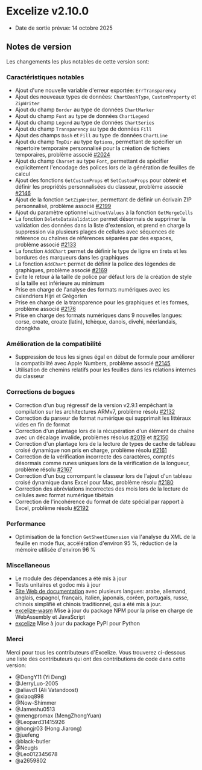 # Excelize v2.10.0

* Date de sortie prévue: 14 octobre 2025

## Notes de version

Les changements les plus notables de cette version sont:

### Caractéristiques notables

* Ajout d'une nouvelle variable d'erreur exportée: `ErrTransparency`
* Ajout des nouveaux types de données: `ChartDashType`, `CustomProperty` et `ZipWriter`
* Ajout du champ `Border` au type de données `ChartMarker`
* Ajout du champ `Font` au type de données `ChartLegend`
* Ajout du champ `Legend` au type de données `ChartSeries`
* Ajout du champ `Transparency` au type de données `Fill`
* Ajout des champs `Dash` et `Fill` au type de données `ChartLine`
* Ajout du champ `TmpDir` au type `Options`, permettant de spécifier un répertoire temporaire personnalisé pour la création de fichiers temporaires, problème associé [#2024](https://github.com/xuri/excelize/issues/2024)
* Ajout du champ `Charset` au type `Font`, permettant de spécifier explicitement l'encodage des polices lors de la génération de feuilles de calcul
* Ajout des fonctions `GetCustomProps` et `SetCustomProps` pour obtenir et définir les propriétés personnalisées du classeur, problème associé [#2146](https://github.com/xuri/excelize/issues/2146)
* Ajout de la fonction `SetZipWriter`, permettant de définir un écrivain ZIP personnalisé, problème associé [#2199](https://github.com/xuri/excelize/issues/2199)
* Ajout du paramètre optionnel `withoutValues` à la fonction `GetMergeCells`
* La fonction `DeleteDataValidation` permet désormais de supprimer la validation des données dans la liste d'extension, et prend en charge la suppression via plusieurs plages de cellules avec séquences de référence ou chaînes de références séparées par des espaces, problème associé [#2133](https://github.com/xuri/excelize/issues/2133)
* La fonction `AddChart` permet de définir le type de ligne en tirets et les bordures des marqueurs dans les graphiques
* La fonction `AddChart` permet de définir la police des légendes de graphiques, problème associé [#2169](https://github.com/xuri/excelize/issues/2169)
* Évite le retour à la taille de police par défaut lors de la création de style si la taille est inférieure au minimum
* Prise en charge de l'analyse des formats numériques avec les calendriers Hijri et Grégorien
* Prise en charge de la transparence pour les graphiques et les formes, problème associé [#2176](https://github.com/xuri/excelize/issues/2176)
* Prise en charge des formats numériques dans 9 nouvelles langues: corse, croate, croate (latin), tchèque, danois, divehi, néerlandais, dzongkha

### Amélioration de la compatibilité

* Suppression de tous les signes égal en début de formule pour améliorer la compatibilité avec Apple Numbers, problème associé [#2145](https://github.com/xuri/excelize/issues/2145)
* Utilisation de chemins relatifs pour les feuilles dans les relations internes du classeur

### Corrections de bogues

* Correction d'un bug régressif de la version v2.9.1 empêchant la compilation sur les architectures ARMv7, problème résolu [#2132](https://github.com/xuri/excelize/issues/2132)
* Correction du parseur de format numérique qui supprimait les littéraux vides en fin de format
* Correction d'un plantage lors de la récupération d'un élément de chaîne avec un décalage invalide, problèmes résolus [#2019](https://github.com/xuri/excelize/issues/2019) et [#2150](https://github.com/xuri/excelize/issues/2150)
* Correction d'un plantage lors de la lecture de types de cache de tableau croisé dynamique non pris en charge, problème résolu [#2161](https://github.com/xuri/excelize/issues/2161)
* Correction de la vérification incorrecte des caractères, comptés désormais comme runes uniques lors de la vérification de la longueur, problème résolu [#2167](https://github.com/xuri/excelize/issues/2167)
* Correction d'un bug corrompant le classeur lors de l'ajout d'un tableau croisé dynamique dans Excel pour Mac, problème résolu [#2180](https://github.com/xuri/excelize/issues/2180)
* Correction des abréviations incorrectes des mois lors de la lecture de cellules avec format numérique tibétain
* Correction de l'incohérence du format de date spécial par rapport à Excel, problème résolu [#2192](https://github.com/xuri/excelize/issues/2192)

### Performance

* Optimisation de la fonction `GetSheetDimension` via l'analyse du XML de la feuille en mode flux, accélération d'environ 95 %, réduction de la mémoire utilisée d'environ 96 %

### Miscellaneous

* Le module des dépendances a été mis à jour
* Tests unitaires et godoc mis à jour
* [Site Web de documentation](https://xuri.me/excelize) avec plusieurs langues: arabe, allemand, anglais, espagnol, français, italien, japonais, coréen, portugais, russe, chinois simplifié et chinois traditionnel, qui a été mis à jour.
* [excelize-wasm](https://github.com/xuri/excelize-wasm) Mise à jour du package NPM pour la prise en charge de WebAssembly et JavaScript
* [excelize](https://github.com/xuri/excelize-py) Mise à jour du package PyPI pour Python

### Merci

Merci pour tous les contributeurs d'Excelize. Vous trouverez ci-dessous une liste des contributeurs qui ont des contributions de code dans cette version:

* @DengY11 (Yi Deng)
* @JerryLuo-2005
* @aliavd1 (Ali Vatandoost)
* @xiaoq898
* @Now-Shimmer
* @Jameshu0513
* @mengpromax (MengZhongYuan)
* @Leopard31415926
* @hongjr03 (Hong Jiarong)
* @juefeng
* @black-butler
* @Neugls
* @Leo012345678
* @a2659802

